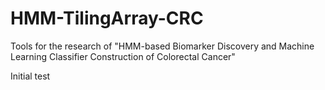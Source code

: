 # HMM-TilingArray-CRC
Tools for the research of "HMM-based Biomarker Discovery and Machine Learning Classifier Construction of Colorectal Cancer"

Initial test
